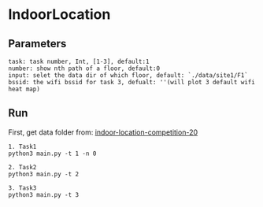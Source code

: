 # IndoorLocation

## Parameters
```
task: task number, Int, [1-3], default:1
number: show nth path of a floor, default:0
input: selet the data dir of which floor, default: `./data/site1/F1`
bssid: the wifi bssid for task 3, defualt: ''(will plot 3 default wifi heat map)
```

## Run

First, get data folder from:
[indoor-location-competition-20](https://github.com/location-competition/indoor-location-competition-20/tree/master/data)

```
1. Task1
python3 main.py -t 1 -n 0

2. Task2
python3 main.py -t 2

3. Task3
python3 main.py -t 3
```